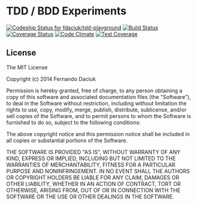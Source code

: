# TDD / BDD Experiments

[ ![Codeship Status for fdaciuk/tdd-playground](https://www.codeship.io/projects/c52f5d60-0f30-0132-5580-469557c864a2/status)](https://www.codeship.io/projects/32569)
[![Build Status](https://travis-ci.org/fdaciuk/tdd-playground.svg?branch=master)](https://travis-ci.org/fdaciuk/tdd-playground)
[![Coverage Status](https://img.shields.io/coveralls/fdaciuk/tdd-playground.svg)](https://coveralls.io/r/fdaciuk/tdd-playground)
[![Code Climate](https://codeclimate.com/github/fdaciuk/tdd-playground/badges/gpa.svg)](https://codeclimate.com/github/fdaciuk/tdd-playground)
[![Test Coverage](https://codeclimate.com/github/fdaciuk/tdd-playground/badges/coverage.svg)](https://codeclimate.com/github/fdaciuk/tdd-playground)

## License
The MIT License

Copyright (c) 2014 Fernando Daciuk

Permission is hereby granted, free of charge, to any person obtaining a copy
of this software and associated documentation files (the "Software"), to deal
in the Software without restriction, including without limitation the rights
to use, copy, modify, merge, publish, distribute, sublicense, and/or sell
copies of the Software, and to permit persons to whom the Software is
furnished to do so, subject to the following conditions:

The above copyright notice and this permission notice shall be included in
all copies or substantial portions of the Software.

THE SOFTWARE IS PROVIDED "AS IS", WITHOUT WARRANTY OF ANY KIND, EXPRESS OR
IMPLIED, INCLUDING BUT NOT LIMITED TO THE WARRANTIES OF MERCHANTABILITY,
FITNESS FOR A PARTICULAR PURPOSE AND NONINFRINGEMENT. IN NO EVENT SHALL THE
AUTHORS OR COPYRIGHT HOLDERS BE LIABLE FOR ANY CLAIM, DAMAGES OR OTHER
LIABILITY, WHETHER IN AN ACTION OF CONTRACT, TORT OR OTHERWISE, ARISING FROM,
OUT OF OR IN CONNECTION WITH THE SOFTWARE OR THE USE OR OTHER DEALINGS IN
THE SOFTWARE.
